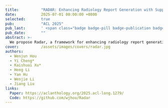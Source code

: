```yaml
---
title:          "RADAR: Enhancing Radiology Report Generation with Supplementary Knowledge Injection"
date:           2025-07-01 00:00:00 +0800
selected:       true
pub:            "ACL 2025"
pub_last:       ' <span class="badge badge-pill badge-publication badge-primary">Main Conference</span>'
pub_date:       ""
abstract: >-
  We propose Radar, a framework for enhancing radiology report generation with supplementary knowledge injection. Radar improves report generation by systematically leveraging both the internal knowledge of an LLM and externally retrieved information. 
cover:          /assets/images/covers/radar.jpg
authors:
  - Wenjun Hou
  - Yi Cheng*
  - Kaishuai Xu*
  - Heng Li
  - Yan Hu
  - Wenjie Li
  - Jiang Liu
links:
  Paper: https://aclanthology.org/2025.acl-long.1279/
  Code: https://github.com/wjhou/Radar
---
```

